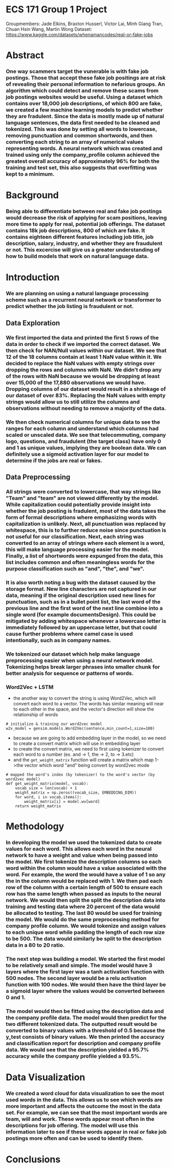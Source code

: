 # ECS 171 Group 1 Project

Groupmembers: Jade Elkins, Braxton Husserl, Victor Lai, Minh Giang Tran, Chuan Hsin Wang, Martin Wong
Dataset: https://www.kaggle.com/datasets/whenamancodes/real-or-fake-jobs

# Abstract
### One way scammers target the vunerable is with fake job postings. Those that accept these fake job positings are at risk of revealing their personal information to nefarious groups. An algorithm which could detect and remove these scams from job postings websites would be useful. Using a dataset which contains over 18,000 job descriptions, of which 800 are fake, we created a few machine learning models to predict whether they are fradulent. Since the data is mostly made up of natural language sentences, the data first needed to be cleaned and tokenized. This was done by setting all words to lowercase, removing punctuation and common shortwords, and then converting each string to an array of numerical values representing words. A neural network which was created and trained using only the company_profile column achieved the greatest overall accuracy of approximately 96% for both the training and test set, this also suggests that overfitting was kept to a minimum. 

# Background
### Being able to differentiate between real and fake job postings would decrease the risk of applying for scam positions, leaving more time to apply for real, potential job offerings. The dataset contains 18k job descriptions, 800 of which are fake. It contains eighteen different features including job title, job description, salary, industry, and whether they are fraudulent or not. This excercise will give us a greater understanding of how to build models that work on natural language data.

# Introduction
### We are planning on using a natural language processing scheme such as a recurrent neural network or transformer to predict whether the job listing is fraudulent or not.

## Data Exploration
### We first imported the data and printed the first 5 rows of the data in order to check if we imported the correct dataset. We then check for NAN/Null values within our dataset. We see that 12 of the 18 columns contain at least 1 NaN value within it. We decided to replace the NaN values with empty strings over dropping the rows and columns with NaN. We didn’t drop any of the rows with NaN because we would be dropping at least over 15,000 of the 17,880 observations we would have. Dropping columns of our dataset would result in a shrinkage of our dataset of over 83%. Replacing the NaN values with empty strings would allow us to still utilize the columns and observations without needing to remove a majority of the data.

### We then check numerical columns for unique data to see the ranges for each column and understand which columns had scaled or unscaled data. We see that telecommuting, company logo, questions, and fraudulent (the target class) have only 0 and 1 as unique values, implying they are boolean data. We can definitely use a sigmoid activation layer for our model to determine if the jobs are real or fakes.

## Data Preprocessing
### All strings were converted to lowercase, that way strings like "Team" and "team" are not viewed differently by the model. While capitalization could potentially provide insight into whether the job posting is fradulent, most of the data takes the form of formal descriptions where emphasizing words with capitalization is unlikely. Next, all punctuation was replaced by whitespace, this is to further reduce noise since punctuation is not useful for our classification. Next, each string was converted to an array of strings where each element is a word, this will make language processing easier for the model. Finally, a list of shortwords were expunged from the data, this list includes common and often meaningless words for the purpose classification such as "and", "the", and "we".

### It is also worth noting a bug with the dataset caused by the storage format. New line characters are not captured in our data, meaning if the original description used new lines for punctuation, such as in a bullet point list, the last word of the previous line and the first word of the next line combine into a single word (for example documentsDesign). This could be mitigated by adding whitespace whenever a lowercase letter is immediately followed by an uppercase letter, but that could cause further problems where camel case is used intentionally, such as in company names.

### We tokenized our dataset which help make language preprocessing easier when using a neural network model. Tokenizing helps break larger phrases into smaller chunk for better analysis for sequence or patterns of words.

### Word2Vec + LSTM
- the another way to convert the string is using Word2Vec, which will convert each word to a vector. The words has similar meaning will near to each other in the space, and the vector's direction will show the relationship of words
```
# initialize & training our word2vec model
w2v_model = gensim.models.Word2Vec(sentence,min_count=1,size=100)
```
- because we are going to add embedding layer in the model, so we need to create a convert matrix which will use in embedding layer
- to create the convert matrix, we need to first using tokenizer to convert each word to a number (ex. and -> 1, the -> 2, to -> 3.etc)
- and the `get_weight_matrix` function will create a matrix which map 1->the vector which  word "and" being convert by word2vec mode
```
# mapped the word's index (by tokenizer) to the word's vector (by word2vec model)
def get_weight_matrix(model, vocab):
    vocab_size = len(vocab) + 1
    weight_matrix = np.zeros((vocab_size, EMBEDDING_DIM))
    for word, i in vocab.items():
        weight_matrix[i] = model.wv[word]
    return weight_matrix

```


# Methodology
### In developing the model we used the tokenized data to create values for each word. This allows each word in the neural network to have a weight and value when being passed into the model. We first tokenize the description columns so each word within the column would have a value associated with the word. For example, the word the would have a value of 1 so any the in the column would be replaced with 1. We then pad each row of the column with a certain length of 500 to ensure each row has the same length when passed as inputs to the neural network. We would then split the split the description data into training and testing data where 20 percent of the data would be allocated to testing. The last 80 would be used for training the model. We would do the same preprocessing method for company profile column. We would tokenize and assign values to each unique word while padding the length of each row size to be 500. The data would similarly be split to the description data in a 80 to 20 ratio.

### The next step was building a model. We started the first model to be relatively small and simple. The model would have 3 layers where the first layer was a tanh activation function with 500 nodes. The second layer would be a relu activation function with 100 nodes. We would then have the third layer be a sigmoid layer where the values would be converted between 0 and 1. 

### The model would then be fitted using the description data and the company profile data. The model would then predict for the two different tokenized data. The outputted result would be converted to binary values with a threshold of 0.5 because the y_test consists of binary values. We then printed the accuracy and classification report for description and company profile data. We would see that the description yielded a 95.7% accuracy while the company profile yielded a 93.5%.

# Data Visualization
### We created a word cloud for data visualization to see the most used words in the data. This allows us to see which words are more important and affects the outcome the most in the data set. For example, we can see that the most important words are team, will and work. These words appear most often in the descriptions for job offering. The model will use this information later to see if these words appear in real or fake job postings more often and can be used to identify them.

# Conclusions
